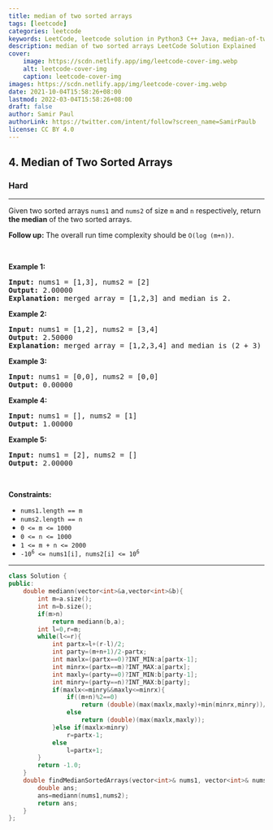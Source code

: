 ```yaml
---
title: median of two sorted arrays
tags: [leetcode]
categories: leetcode
keywords: LeetCode, leetcode solution in Python3 C++ Java, median-of-two-sorted-arrays solution
description: median of two sorted arrays LeetCode Solution Explained
cover:
    image: https://scdn.netlify.app/img/leetcode-cover-img.webp
    alt: leetcode-cover-img
    caption: leetcode-cover-img
images: https://scdn.netlify.app/img/leetcode-cover-img.webp
date: 2021-10-04T15:58:26+08:00
lastmod: 2022-03-04T15:58:26+08:00
draft: false
author: Samir Paul
authorLink: https://twitter.com/intent/follow?screen_name=SamirPaulb
license: CC BY 4.0
---
```



<h2>4. Median of Two Sorted Arrays</h2><h3>Hard</h3><hr><div><p>Given two sorted arrays <code>nums1</code> and <code>nums2</code> of size <code>m</code> and <code>n</code> respectively, return <strong>the median</strong> of the two sorted arrays.</p>

<p><strong>Follow up:</strong> The overall run time complexity should be <code>O(log (m+n))</code>.</p>

<p>&nbsp;</p>
<p><strong>Example 1:</strong></p>

<pre><strong>Input:</strong> nums1 = [1,3], nums2 = [2]
<strong>Output:</strong> 2.00000
<strong>Explanation:</strong> merged array = [1,2,3] and median is 2.
</pre>

<p><strong>Example 2:</strong></p>

<pre><strong>Input:</strong> nums1 = [1,2], nums2 = [3,4]
<strong>Output:</strong> 2.50000
<strong>Explanation:</strong> merged array = [1,2,3,4] and median is (2 + 3) / 2 = 2.5.
</pre>

<p><strong>Example 3:</strong></p>

<pre><strong>Input:</strong> nums1 = [0,0], nums2 = [0,0]
<strong>Output:</strong> 0.00000
</pre>

<p><strong>Example 4:</strong></p>

<pre><strong>Input:</strong> nums1 = [], nums2 = [1]
<strong>Output:</strong> 1.00000
</pre>

<p><strong>Example 5:</strong></p>

<pre><strong>Input:</strong> nums1 = [2], nums2 = []
<strong>Output:</strong> 2.00000
</pre>

<p>&nbsp;</p>
<p><strong>Constraints:</strong></p>

<ul>
	<li><code>nums1.length == m</code></li>
	<li><code>nums2.length == n</code></li>
	<li><code>0 &lt;= m &lt;= 1000</code></li>
	<li><code>0 &lt;= n &lt;= 1000</code></li>
	<li><code>1 &lt;= m + n &lt;= 2000</code></li>
	<li><code>-10<sup>6</sup> &lt;= nums1[i], nums2[i] &lt;= 10<sup>6</sup></code></li>
</ul>
</div>

---




```cpp
class Solution {
public:
    double mediann(vector<int>&a,vector<int>&b){
        int m=a.size();
        int n=b.size();
        if(m>n)
            return mediann(b,a);
        int l=0,r=m;
        while(l<=r){
            int partx=l+(r-l)/2;
            int party=(m+n+1)/2-partx;
            int maxlx=(partx==0)?INT_MIN:a[partx-1];
            int minrx=(partx==m)?INT_MAX:a[partx];
            int maxly=(party==0)?INT_MIN:b[party-1];
            int minry=(party==n)?INT_MAX:b[party];
            if(maxlx<=minry&&maxly<=minrx){
                if((m+n)%2==0)
                    return (double)(max(maxlx,maxly)+min(minrx,minry))/2;
                else
                    return (double)(max(maxlx,maxly));
            }else if(maxlx>minry)
                r=partx-1;
            else
                l=partx+1;
        }
        return -1.0;
    }
    double findMedianSortedArrays(vector<int>& nums1, vector<int>& nums2) {
        double ans;
        ans=mediann(nums1,nums2);
        return ans;   
    }
};
```
